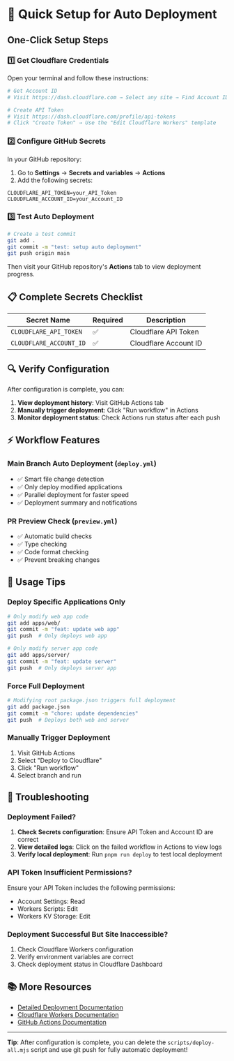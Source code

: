 # 🚀 Quick Setup for Auto Deployment

## One-Click Setup Steps

### 1️⃣ Get Cloudflare Credentials

Open your terminal and follow these instructions:

```bash
# Get Account ID
# Visit https://dash.cloudflare.com → Select any site → Find Account ID on the right

# Create API Token
# Visit https://dash.cloudflare.com/profile/api-tokens
# Click "Create Token" → Use the "Edit Cloudflare Workers" template
```

### 2️⃣ Configure GitHub Secrets

In your GitHub repository:

1. Go to **Settings** → **Secrets and variables** → **Actions**
2. Add the following secrets:

```
CLOUDFLARE_API_TOKEN=your_API_Token
CLOUDFLARE_ACCOUNT_ID=your_Account_ID
```

### 3️⃣ Test Auto Deployment

```bash
# Create a test commit
git add .
git commit -m "test: setup auto deployment"
git push origin main
```

Then visit your GitHub repository's **Actions** tab to view deployment progress.

## 📋 Complete Secrets Checklist

| Secret Name | Required | Description |
|-------------|----------|-------------|
| `CLOUDFLARE_API_TOKEN` | ✅ | Cloudflare API Token |
| `CLOUDFLARE_ACCOUNT_ID` | ✅ | Cloudflare Account ID |

## 🔍 Verify Configuration

After configuration is complete, you can:

1. **View deployment history**: Visit GitHub Actions tab
2. **Manually trigger deployment**: Click "Run workflow" in Actions
3. **Monitor deployment status**: Check Actions run status after each push

## ⚡️ Workflow Features

### Main Branch Auto Deployment (`deploy.yml`)
- ✅ Smart file change detection
- ✅ Only deploy modified applications
- ✅ Parallel deployment for faster speed
- ✅ Deployment summary and notifications

### PR Preview Check (`preview.yml`)
- ✅ Automatic build checks
- ✅ Type checking
- ✅ Code format checking
- ✅ Prevent breaking changes

## 🎯 Usage Tips

### Deploy Specific Applications Only

```bash
# Only modify web app code
git add apps/web/
git commit -m "feat: update web app"
git push  # Only deploys web app

# Only modify server app code
git add apps/server/
git commit -m "feat: update server"
git push  # Only deploys server app
```

### Force Full Deployment

```bash
# Modifying root package.json triggers full deployment
git add package.json
git commit -m "chore: update dependencies"
git push  # Deploys both web and server
```

### Manually Trigger Deployment

1. Visit GitHub Actions
2. Select "Deploy to Cloudflare"
3. Click "Run workflow"
4. Select branch and run

## 🔧 Troubleshooting

### Deployment Failed?

1. **Check Secrets configuration**: Ensure API Token and Account ID are correct
2. **View detailed logs**: Click on the failed workflow in Actions to view logs
3. **Verify local deployment**: Run `pnpm run deploy` to test local deployment

### API Token Insufficient Permissions?

Ensure your API Token includes the following permissions:
- Account Settings: Read
- Workers Scripts: Edit
- Workers KV Storage: Edit

### Deployment Successful But Site Inaccessible?

1. Check Cloudflare Workers configuration
2. Verify environment variables are correct
3. Check deployment status in Cloudflare Dashboard

## 📚 More Resources

- [Detailed Deployment Documentation](./.github/DEPLOYMENT.md)
- [Cloudflare Workers Documentation](https://developers.cloudflare.com/workers/)
- [GitHub Actions Documentation](https://docs.github.com/en/actions)

---

**Tip**: After configuration is complete, you can delete the `scripts/deploy-all.mjs` script and use git push for fully automatic deployment!
